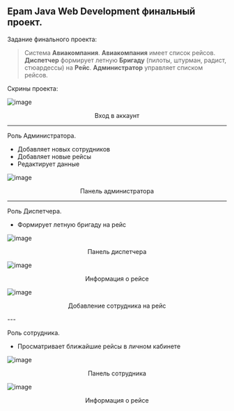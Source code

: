 ## Epam Java Web Development финальный проект. 

Задание финального проекта:

> Система <strong>Авиакомпания</strong>. <strong>Авиакомпания</strong> имеет список рейсов. <strong>Диспетчер</strong> формирует летную <strong>Бригаду</strong> (пилоты, штурман, радист, стюардессы) на <strong>Рейс</strong>. <strong>Администратор</strong> управляет списком рейсов.

Скрины проекта:

![image](https://user-images.githubusercontent.com/45950020/180441995-d14f6dc0-8de4-4e94-ad5c-941f8f57f5d0.png)
<p align=center>Вход в аккаунт</p>

---
Роль Администратора.
- Добавляет новых сотрудников
- Добавляет новые рейсы
- Редактирует данные

![image](https://user-images.githubusercontent.com/45950020/180442324-df8db15a-2625-42bf-bb37-892aff9d6fdf.png)
<p align=center>Панель администратора</p>

---

Роль Диспетчера.
- Формирует летную бригаду на рейс

![image](https://user-images.githubusercontent.com/45950020/180443032-197223d9-0f56-4f87-8131-76c698302e7f.png)
<p align=center>Панель диспетчера</p>

![image](https://user-images.githubusercontent.com/45950020/180443101-5d50815e-382b-4308-9f32-8afb03665cbc.png)
<p align=center>Информация о рейсе</p>

![image](https://user-images.githubusercontent.com/45950020/180443203-55d93fdd-8d0e-40ad-8dce-d59f3410fd5e.png)
<p align=center>Добавление сотрудника на рейс</p>
---

Роль сотрудника.
- Просматривает ближайшие рейсы в личном кабинете

![image](https://user-images.githubusercontent.com/45950020/180444387-063f3645-d106-4cf7-bbf0-a63cf20005b1.png)
<p align=center>Панель сотрудника</p>

![image](https://user-images.githubusercontent.com/45950020/180444479-e4e7babc-c18f-4007-9790-848b2bc0ce2d.png)
<p align=center>Информация о рейсе</p>

